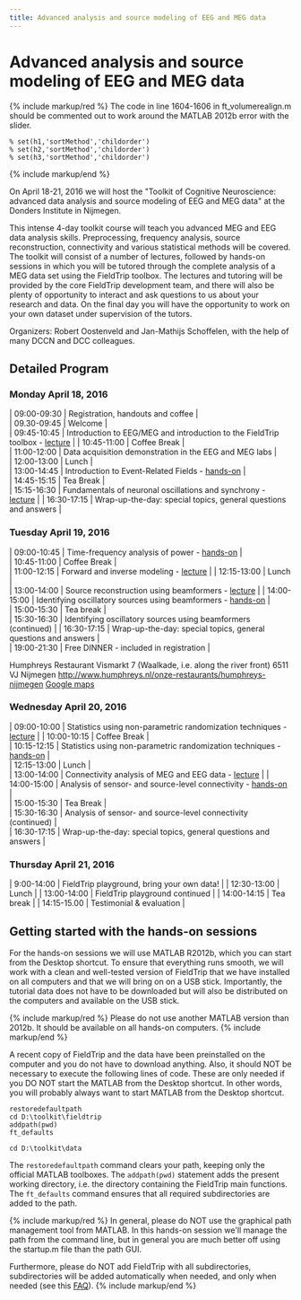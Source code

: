 ```yaml
---
title: Advanced analysis and source modeling of EEG and MEG data
---
```


# Advanced analysis and source modeling of EEG and MEG data

{% include markup/red %}
The code in line 1604-1606 in ft_volumerealign.m should be commented out to work around the MATLAB 2012b error with the slider.

    % set(h1,'sortMethod','childorder')
    % set(h2,'sortMethod','childorder')
    % set(h3,'sortMethod','childorder')

{% include markup/end %}

On April 18-21, 2016 we will host the "Toolkit of Cognitive Neuroscience: advanced data analysis and source modeling of EEG and MEG data" at the Donders Institute in Nijmegen.

This intense 4-day toolkit course will teach you advanced MEG and EEG data analysis skills. Preprocessing, frequency analysis, source reconstruction, connectivity and various statistical methods will be covered. The toolkit will consist of a number of lectures, followed by hands-on sessions in which you will be tutored through the complete analysis of a MEG data set using the FieldTrip toolbox. The lectures and tutoring will be provided by the core FieldTrip development team, and there will also be plenty of opportunity to interact and ask questions to us about your research and data. On the final day you will have the opportunity to work on your own dataset under supervision of the tutors.

Organizers: Robert Oostenveld and Jan-Mathijs Schoffelen, with the help of many DCCN and DCC colleagues.

## Detailed Program

### Monday April 18, 2016

| 09:00-09:30 | Registration, handouts and coffee |  
 | 09.30-09:45 | Welcome |  
 | 09:45-10:45 | Introduction to EEG/MEG and introduction to the FieldTrip toolbox - [lecture](/assets/pdf/workshop/toolkit2016/introduction.pdf) |
| 10:45-11:00 | Coffee Break |  
 | 11:00-12:00 | Data acquisition demonstration in the EEG and MEG labs |  
 | 12:00-13:00 | Lunch |  
 | 13:00-14:45 | Introduction to Event-Related Fields - [hands-on](/tutorial/eventrelatedaveraging) |  
 | 14:45-15:15 | Tea Break |  
 | 15:15-16:30 | Fundamentals of neuronal oscillations and synchrony - [lecture](/assets/pdf/workshop/toolkit2016/frequencyanalysis.pdf) |
| 16:30-17:15 | Wrap-up-the-day: special topics, general questions and answers |

### Tuesday April 19, 2016

| 09:00-10:45 | Time-frequency analysis of power - [hands-on](/tutorial/timefrequencyanalysis) |  
 | 10:45-11:00 | Coffee Break |  
 | 11:00-12:15 | Forward and inverse modeling - [lecture](/assets/pdf/workshop/toolkit2016/forwinv.pdf) |
| 12:15-13:00 | Lunch |  
 | 13:00-14:00 | Source reconstruction using beamformers - [lecture](/assets/pdf/workshop/toolkit2016/beamforming.pdf) |
| 14:00-15:00 | Identifying oscillatory sources using beamformers - [hands-on](/tutorial/beamformer) |  
 | 15:00-15:30 | Tea break |  
 | 15:30-16:30 | Identifying oscillatory sources using beamformers (continued) |
| 16:30-17:15 | Wrap-up-the-day: special topics, general questions and answers |  
 | 19:00-21:30 | Free DINNER - included in registration |

Humphreys Restaurant
Vismarkt 7 (Waalkade, i.e. along the river front)
6511 VJ Nijmegen
<http://www.humphreys.nl/onze-restaurants/humphreys-nijmegen>
[Google maps](https://www.google.nl/maps/place/Humphrey's+Restaurant/@51.849361,5.865258,17z/data=!4m7!1m4!3m3!1s0x47c70846a3920f8b/0x9fa5f2e2c6e3c91a!2sHumphrey's+Restaurant!3b1!3m1!1s0x47c70846a3920f8b/0x9fa5f2e2c6e3c91a?hl=nl)

### Wednesday April 20, 2016

| 09:00-10:00 | Statistics using non-parametric randomization techniques - [lecture](/assets/pdf/workshop/toolkit2016/statistics.pdf) |
| 10:00-10:15 | Coffee Break |  
 | 10:15-12:15 | Statistics using non-parametric randomization techniques - [hands-on](/tutorial/cluster_permutation_timelock) |  
 | 12:15-13:00 | Lunch |  
 | 13:00-14:00 | Connectivity analysis of MEG and EEG data - [lecture](/assets/pdf/workshop/toolkit2016/connectivity.pdf) |
| 14:00-15:00 | Analysis of sensor- and source-level connectivity - [hands-on](/tutorial/connectivity) |  
 | 15:00-15:30 | Tea Break |  
 | 15:30-16:30 | Analysis of sensor- and source-level connectivity (continued) |  
 | 16:30-17:15 | Wrap-up-the-day: special topics, general questions and answers |

### Thursday April 21, 2016

| 9:00-14:00 | FieldTrip playground, bring your own data! |
| 12:30-13:00 | Lunch |
| 13:00-14:00 | FieldTrip playground continued |
| 14:00-14:15 | Tea break |
| 14:15-15.00 | Testimonial & evaluation |

## Getting started with the hands-on sessions

For the hands-on sessions we will use MATLAB R2012b, which you can start from the Desktop shortcut. To ensure that everything runs smooth, we will work with a clean and well-tested version of FieldTrip that we have installed on all computers and that we will bring on on a USB stick. Importantly, the tutorial data does not have to be downloaded but will also be distributed on the computers and available on the USB stick.

{% include markup/red %}
Please do not use another MATLAB version than 2012b. It should be available on all hands-on computers.
{% include markup/end %}

A recent copy of FieldTrip and the data have been preinstalled on the computer and you do not have to download anything. Also, it should NOT be necessary to execute the following lines of code. These are only needed if you DO NOT start the MATLAB from the Desktop shortcut. In other words, you will probably always want to start MATLAB from the Desktop shortcut.

    restoredefaultpath
    cd D:\toolkit\fieldtrip
    addpath(pwd)
    ft_defaults

    cd D:\toolkit\data

The `restoredefaultpath` command clears your path, keeping only the official MATLAB toolboxes. The `addpath(pwd)` statement adds the present working directory, i.e. the directory containing the FieldTrip main functions. The `ft_defaults` command ensures that all required subdirectories are added to the path.

{% include markup/red %}
In general, please do NOT use the graphical path management tool from MATLAB. In this hands-on session we'll manage the path from the command line, but in general you are much better off using the startup.m file than the path GUI.

Furthermore, please do NOT add FieldTrip with all subdirectories, subdirectories will be added automatically when needed, and only when needed (see this [FAQ](/faq/installation)).
{% include markup/end %}

